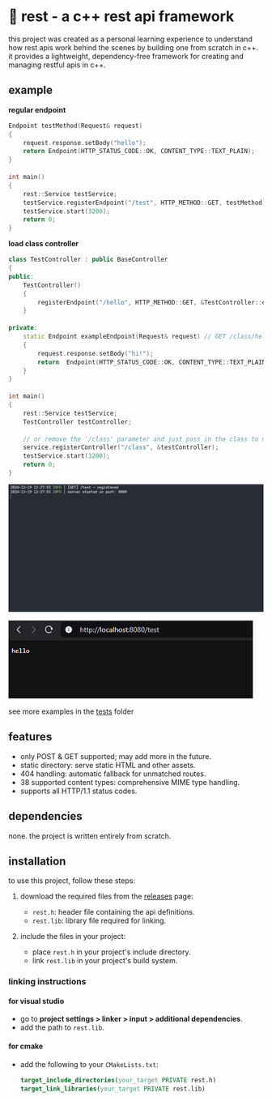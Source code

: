 
# 📡 rest - a c++ rest api framework
this project was created as a personal learning experience to understand how rest apis work behind the scenes by building one from scratch in c++. it provides a lightweight, dependency-free framework for creating and managing restful apis in c++.

## example

**regular endpoint**
```cpp
Endpoint testMethod(Request& request)
{
    request.response.setBody("hello");
    return Endpoint(HTTP_STATUS_CODE::OK, CONTENT_TYPE::TEXT_PLAIN);
}

int main()
{
    rest::Service testService;
    testService.registerEndpoint("/test", HTTP_METHOD::GET, testMethod);
    testService.start(3200);
    return 0;
}
```

**load class controller**
```cpp
class TestController : public BaseController
{
public:
    TestController() 
    {
        registerEndpoint("/hello", HTTP_METHOD::GET, &TestController::exampleEndpoint);
    }

private:
    static Endpoint exampleEndpoint(Request& request) // GET /class/hello
    {
        request.response.setBody("hi!");
        return  Endpoint(HTTP_STATUS_CODE::OK, CONTENT_TYPE::TEXT_PLAIN);
    }
}

int main()
{
    rest::Service testService;
    TestController testController;

    // or remove the '/class' parameter and just pass in the class to not have a global route
    service.registerController("/class", &testController); 
    testService.start(3200);
    return 0;
}

```

![showcase](https://raw.githubusercontent.com/flyingbird32/rest/main/images/preview1.png)

![showcase2](https://raw.githubusercontent.com/flyingbird32/rest/main/images/preview2.png)

see more examples in the [tests](https://github.com/flyingbird32/rest/tree/main/tests) folder

## features

- only POST & GET supported; may add more in the future.
- static directory: serve static HTML and other assets.
- 404 handling: automatic fallback for unmatched routes.
- 38 supported content types: comprehensive MIME type handling.
- supports all HTTP/1.1 status codes.

## dependencies
none. the project is written entirely from scratch.

## installation
to use this project, follow these steps:

1. download the required files from the [releases](https://github.com/flyingbird32/rest/releases) page:
    - `rest.h`: header file containing the api definitions.
    - `rest.lib`: library file required for linking.

2. include the files in your project:
    - place `rest.h` in your project's include directory.
    - link `rest.lib` in your project's build system.

### linking instructions

#### for visual studio
- go to **project settings > linker > input > additional dependencies**.
- add the path to `rest.lib`.

#### for cmake
- add the following to your `CMakeLists.txt`:
    ```cmake
    target_include_directories(your_target PRIVATE rest.h)
    target_link_libraries(your_target PRIVATE rest.lib)
    ```
